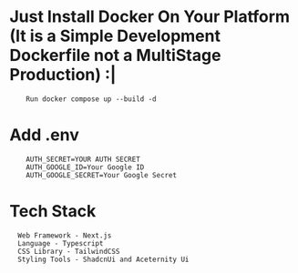 # Just Install Docker On Your Platform (It is a Simple Development Dockerfile not a MultiStage Production) :|

```
    Run docker compose up --build -d
```

# Add .env
```
    AUTH_SECRET=YOUR AUTH SECRET
    AUTH_GOOGLE_ID=Your Google ID
    AUTH_GOOGLE_SECRET=Your Google Secret
```

# Tech Stack
```
  Web Framework - Next.js
  Language - Typescript
  CSS Library - TailwindCSS
  Styling Tools - ShadcnUi and Aceternity Ui

```
